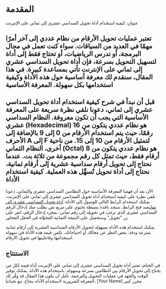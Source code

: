 المقدمة
=======

عنوان: كيفية استخدام أداة تحويل السداسي عشري إلى ثماني على الإنترنت

تعتبر عمليات تحويل الأرقام من نظام عددي إلى آخر أمرًا مهمًا في العديد من السياقات. سواء كنت تعمل في مجال البرمجة، أو تدرس الرياضيات، أو تحتاج فقط إلى أداة لتسهيل التحويل بسرعة، فإن أداة تحويل السداسي عشري إلى ثماني على الإنترنت تأتي بمساعدة كبيرة. في هذا المقال، سنقدم لك معرفة أساسية حول هذه الأداة وكيفية استخدامها بكل سهولة. المعرفة الأساسية
----------------

قبل أن نبدأ في شرح كيفية استخدام أداة تحويل السداسي عشري إلى ثماني، دعونا نلقي نظرة سريعة على المعرفة الأساسية التي يجب أن تكون معروفة. النظام السداسي عشري (Hexadecimal) هو نظام عددي يتكون من 16 رقمًا، حيث يتم استخدام الأرقام من 0 إلى 9 بالإضافة إلى الأحرف A إلى F لتمثيل الأرقام من 10 إلى 15. من ناحية أخرى، النظام الثماني (Octal) هو نظام عددي يتكون من 8 أرقام فقط، حيث تمثل كل رقم مجموعة من ثلاثة بت. عندما نحتاج إلى تحويل أرقام سداسية عشرية إلى أرقام ثمانية، نحتاج إلى أداة تحويل تُسهِّل هذه العملية. كيفية استخدام الأداة
--------------------

الآن بعد أن فهمنا المعرفة الأساسية حول النظامين السداسي عشري والثماني، دعونا نلقي نظرة على كيفية استخدام أداة تحويل السداسي عشري إلى ثماني على الإنترنت. يمكنك استخدام الرابط التالي للوصول إلى الأداة: [أداة تحويل السداسي عشري إلى ثماني](https://www.onlinecalculatorsfree.com/ar/convert/hex-to-octal.html)عند فتح الرابط، ستجد نافذة بسيطة تحتوي على مربع نص يطلب منك إدخال الرقم السداسي عشري الذي ترغب في تحويله إلى رقم ثماني. بمجرد إدخال الرقم، انقر على زر "تحويل" وستحصل على النتيجة الثمانية المحوَّلة في الحقل المجاور.

يمكنك استخدام هذه الأداة بسهولة لتحويل الأرقام السداسية العشرية إلى أرقام ثمانية بسرعة ودقة. بغض النظر عن مجالك أو احتياجاتك، تكمن قيمة هذه الأداة في سهولة استخدامها وفاعليتها في تحويل الأرقام.

الاستنتاج
---------

في الختام، تعتبر أداة تحويل السداسي عشري إلى ثماني على الإنترنت أداة قيمة لكل من يحتاج إلى تحويل الأرقام بين النظامين بسرعة وسهولة. باستخدام هذه الأداة، يمكنك توفير الوقت والجهد في عمليات التحويل والترجمة. نأمل أن يكون هذا المقال قد وفَّر لك المعرفة الضرورية لاستخدام الأداة بنجاح. مع تحياتنا، \[Your Name\] محرر كبير